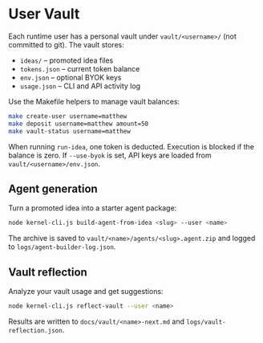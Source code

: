 # User Vault

Each runtime user has a personal vault under `vault/<username>/` (not committed to git). The vault stores:

- `ideas/` – promoted idea files
- `tokens.json` – current token balance
- `env.json` – optional BYOK keys
- `usage.json` – CLI and API activity log

Use the Makefile helpers to manage vault balances:

```bash
make create-user username=matthew
make deposit username=matthew amount=50
make vault-status username=matthew
```

When running `run-idea`, one token is deducted. Execution is blocked if the balance is zero.
If `--use-byok` is set, API keys are loaded from `vault/<username>/env.json`.

## Agent generation

Turn a promoted idea into a starter agent package:

```bash
node kernel-cli.js build-agent-from-idea <slug> --user <name>
```

The archive is saved to `vault/<name>/agents/<slug>.agent.zip` and logged to `logs/agent-builder-log.json`.

## Vault reflection

Analyze your vault usage and get suggestions:

```bash
node kernel-cli.js reflect-vault --user <name>
```

Results are written to `docs/vault/<name>-next.md` and `logs/vault-reflection.json`.
